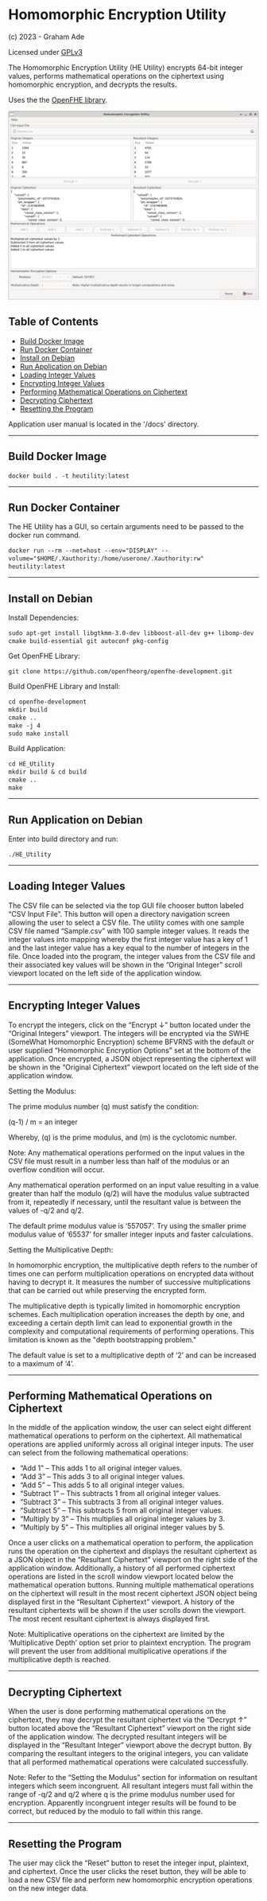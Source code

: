 # Homomorphic Encryption Utility
(c) 2023 - Graham Ade

Licensed under [GPLv3](https://www.gnu.org/licenses/)

The Homomorphic Encryption Utility (HE Utility) encrypts 64-bit integer values, performs mathematical operations on the ciphertext using homomorphic encryption, and decrypts the results.

Uses the the [OpenFHE library](https://www.openfhe.org/).

![HE_Utility](/images/Homomorphic_Encryption_Utility.jpg?raw=true "HE Utility")

## Table of Contents

- [Build Docker Image](#DockerBuild)
- [Run Docker Container](#DockerRun)
- [Install on Debian](#DebianInstall)
- [Run Application on Debian](#DebianRun)
- [Loading Integer Values](#LoadInts)
- [Encrypting Integer Values](#Encrypt)
- [Performing Mathematical Operations on Ciphertext](#CipherMath)
- [Decrypting Ciphertext](#Decrypt)
- [Resetting the Program](#Reset)

Application user manual is located in the '/docs' directory.

***

<h2 id="DockerBuild">
Build Docker Image
</h2>

  ```
  docker build . -t heutility:latest
  ```

***

<h2 id="DockerRun">
Run Docker Container
</h2>

The HE Utility has a GUI, so certain arguments need to be passed to the docker run command.

  ```
  docker run --rm --net=host --env="DISPLAY" --volume="$HOME/.Xauthority:/home/userone/.Xauthority:rw" heutility:latest
  ```

***

<h2 id="DebianInstall">
Install on Debian
</h2>

Install Dependencies:

  ```
  sudo apt-get install libgtkmm-3.0-dev libboost-all-dev g++ libomp-dev cmake build-essential git autoconf pkg-config
  ```

Get OpenFHE Library:

  ```
  git clone https://github.com/openfheorg/openfhe-development.git
  ```

Build OpenFHE Library and Install:

  ```
  cd openfhe-development
  mkdir build
  cmake ..
  make -j 4
  sudo make install
  ```

Build Application:

  ```
  cd HE_Utility
  mkdir build & cd build
  cmake ..
  make
  ```

***

<h2 id="DebianRun">
Run Application on Debian
</h2>

Enter into build directory and run:

  ```
  ./HE_Utility
  ```

***

<h2 id="LoadInts">
Loading Integer Values
</h2>

The CSV file can be selected via the top GUI file chooser button labeled “CSV Input File”.  This button will open a directory navigation screen allowing the user to select a CSV file.  The utility comes with one sample CSV file named “Sample.csv” with 100 sample integer values.  It reads the integer values into mapping whereby the first integer value has a key of 1 and the last integer value has a key equal to the number of integers in the file.  Once loaded into the program, the integer values from the CSV file and their associated key values will be shown in the “Original Integer” scroll viewport located on the left side of the application window.

***

<h2 id="Encrypt">
Encrypting Integer Values
</h2>

To encrypt the integers, click on the “Encrypt ↓” button located under the “Original Integers” viewport.  The integers will be encrypted via the SWHE (SomeWhat Homomorphic Encryption) scheme BFVRNS with the default or user supplied “Homomorphic Encryption Options” set at the bottom of the application.  Once encrypted, a JSON object representing the ciphertext will be shown in the “Original Ciphertext” viewport located on the left side of the application window.

Setting the Modulus:

The prime modulus number (q) must satisfy the condition:

(q-1) / m = an integer

Whereby, (q) is the prime modulus, and (m) is the cyclotomic number.

Note:
Any mathematical operations performed on the input values in the CSV file must result in a number less than half of the modulus or an overflow condition will occur.

Any mathematical operation performed on an input value resulting in a value greater than half the modulo (q/2) will have the modulus value subtracted from it, repeatedly if necessary, until the resultant value is between the values of -q/2 and q/2.

The default prime modulus value is ‘557057’.  Try using the smaller prime modulus value of ‘65537’ for smaller integer inputs and faster calculations.

Setting the Multiplicative Depth:

In homomorphic encryption, the multiplicative depth refers to the number of times one can perform multiplication operations on encrypted data without having to decrypt it. It measures the number of successive multiplications that can be carried out while preserving the encrypted form.

The multiplicative depth is typically limited in homomorphic encryption schemes. Each multiplication operation increases the depth by one, and exceeding a certain depth limit can lead to exponential growth in the complexity and computational requirements of performing operations. This limitation is known as the "depth bootstrapping problem."

The default value is set to a multiplicative depth of ‘2’ and can be increased to a maximum of ‘4’.

***

<h2 id="CipherMath">
Performing Mathematical Operations on Ciphertext
</h2>

In the middle of the application window, the user can select eight different mathematical operations to perform on the ciphertext.  All mathematical operations are applied uniformly across all original integer inputs.  The user can select from the following mathematical operations:

- “Add 1” – This adds 1 to all original integer values.
- “Add 3” – This adds 3 to all original integer values.
- “Add 5” – This adds 5 to all original integer values.
- “Subtract 1” – This subtracts 1 from all original integer values.
- “Subtract 3” – This subtracts 3 from all original integer values.
- “Subtract 5” – This subtracts 5 from all original integer values.
- “Multiply by 3” – This multiplies all original integer values by 3.
- “Multiply by 5” – This multiplies all original integer values by 5.

Once a user clicks on a mathematical operation to perform, the application runs the operation on the ciphertext and displays the resultant ciphertext as a JSON object in the “Resultant Ciphertext” viewport on the right side of the application window.  Additionally, a history of all performed ciphertext operations are listed in the scroll window viewport located below the mathematical operation buttons.  Running multiple mathematical operations on the ciphertext will result in the most recent ciphertext JSON object being displayed first in the “Resultant Ciphertext” viewport.  A history of the resultant ciphertexts will be shown if the user scrolls down the viewport.  The most recent resultant ciphertext is always displayed first.

Note:
Multiplicative operations on the ciphertext are limited by the ‘Multiplicative Depth’ option set prior to plaintext encryption.  The program will prevent the user from additional multiplicative operations if the multiplicative depth is reached.

***

<h2 id="Decrypt">
Decrypting Ciphertext
</h2>

When the user is done performing mathematical operations on the ciphertext, they may decrypt the resultant ciphertext via the “Decrypt ↑” button located above the “Resultant Ciphertext” viewport on the right side of the application window.  The decrypted resultant integers will be displayed in the “Resultant Integer” viewport above the decrypt button.  By comparing the resultant integers to the original integers, you can validate that all performed mathematical operations were calculated successfully.  

Note:
Refer to the “Setting the Modulus” section for information on resultant integers which seem incongruent.  All resultant integers must fall within the range of -q/2 and q/2 where q is the prime modulus number used for encryption.  Apparently incongruent integer results will be found to be correct, but reduced by the modulo to fall within this range.

***

<h2 id="Reset">
Resetting the Program
</h2>

The user may click the “Reset” button to reset the integer input, plaintext, and ciphertext.  Once the user clicks the reset button, they will be able to load a new CSV file and perform new homomorphic encryption operations on the new integer data.
